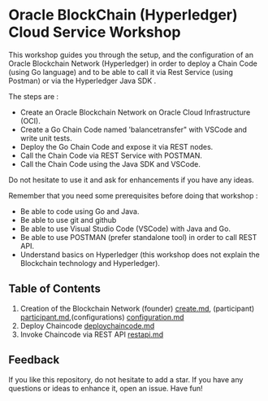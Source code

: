 # Oracle BlockChain (Hyperledger) Cloud Service Workshop

This workshop guides you through the setup, and the configuration of an Oracle Blockchain Network (Hyperledger) in order to deploy a Chain Code (using Go language) and to be able to call it via Rest Service (using Postman) or via the Hyperledger Java SDK  .

The steps are :

- Create an Oracle Blockchain Network on Oracle Cloud Infrastructure (OCI).
- Create a Go Chain Code named 'balancetransfer" with VSCode and write unit tests.
- Deploy the Go Chain Code and expose it via REST nodes.
- Call the Chain Code via REST Service with POSTMAN.
- Call the Chain Code using the Java SDK and VSCode.

Do not hesitate to use it and ask for enhancements if you have any ideas.

Remember that you need some prerequisites before doing that workshop :
- Be able to code using Go and Java.
- Be able to use git and github
- Be able to use Visual Studio Code (VSCode) with Java and Go.
- Be able to use POSTMAN (prefer standalone tool) in order to call REST API.
- Understand basics on Hyperledger (this workshop does not explain the Blockchain technology and Hyperledger).


## Table of Contents

1. Creation of the Blockchain Network (founder)  [create.md](docs/01-create.md), (participant)  [participant.md](docs/02-participant.md),(configurations)  [configuration.md](docs/03-configuration.md)
2. Deploy Chaincode [deploychaincode.md](docs/04-deploychaincode.md)
3. Invoke Chaincode via REST API [restapi.md](docs/05-restapi.md)

## Feedback

If you like this repository, do not hesitate to add a star. If you have any
questions or ideas to enhance it, open an issue. Have fun!